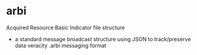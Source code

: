 # arbi
Acquired Resource Basic Indicator file structure 
- a standard message broadcast structure using JSON to track/preserve data veracity
.arbi messaging format 
